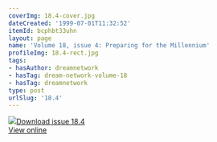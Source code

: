```yaml
---
coverImg: 18.4-cover.jpg
dateCreated: '1999-07-01T11:32:52'
itemId: bcphbt33uhn
layout: page
name: 'Volume 18, issue 4: Preparing for the Millennium'
profileImg: 18.4-rect.jpg
tags:
- hasAuthor: dreamnetwork
- hasTag: dream-network-volume-18
- hasTag: dreamnetwork
type: post
urlSlug: '18.4'
---
```

<img class="card-journal-img" src="../images/18.4-rect.jpg"/><a href="../files/pdfs/Volume_18/18.4-Dream-Network-Vol-18-No-4.pdf" download="">Download issue 18.4</a><br><a href="../files/pdfs/Volume_18/18.4-Dream-Network-Vol-18-No-4.pdf">View online</a>